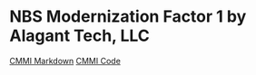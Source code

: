 # NBS Modernization Factor 1 by Alagant Tech, LLC
[CMMI Markdown](https://github.com/ericaosta/alagant/blob/main/CMMI.md)
[CMMI Code](https://github.com/ericaosta/alagant/blob/main/CMMI.Rmd)
